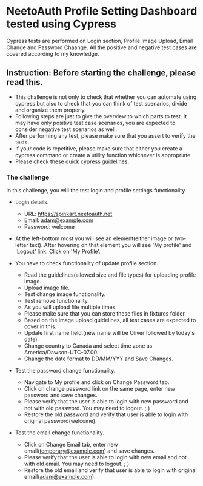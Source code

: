 # NeetoAuth Profile Setting Dashboard tested using Cypress

Cypress tests are performed on Login section, Profile Image Upload, Email Change and Password Chaange. All the positive and negative test cases are covered according to my knowledge.

## Instruction: Before starting the challenge, please read this.

* This challenge is not only to check that whether you can automate using cypress but also to check that you can think of test scenarios, divide and organize them properly.
* Following steps are just to give the overview to which parts to test. It may have only positive test case scenarios, you are expected to consider negative test scenarios as well.
* After performing any test, please make sure that you assert to verify the tests.
* If your code is repetitive, please make sure that either you create a cypress command or create a utility function whichever is appropriate.
* Please check these quick [cypress guidelines](https://github.com/bigbinary/bigbinary-engineering/blob/main/cypress-guidelines.md).

### The challenge

In this challenge, you will the test login and profile settings functionality.

* Login details.

  + URL: https://spinkart.neetoauth.net
  + Email: adam@example.com
  + Password: welcome

* At the left-bottom most you will see an element(either image or two-letter text). After hovering on that element you will see 'My profile' and 'Logout' link. Click on 'My Profile'.

* You have to check functionality of update profile section.
  + Read the guidelines(allowed size and file types) for uploading profile image.
  + Upload image file.
  + Test change image functionality.
  + Test remove functionality.
  + As you will upload file multiple times.
  + Please make sure that you can store these files in fixtures folder.
  + Based on the image upload guidelines, all test cases are expected to cover in this.
  + Update first name field.(new name will be Oliver followed by today's date)
  + Change country to Canada and select time zone as America/Dawson-UTC-07.00.
  + Change the date format to DD/MM/YYY and Save Changes.
* Test the password change functionality.
  + Navigate to My profile and click on Change Password tab.
  + Click on change password link on the same page, enter new password and save changes.
  + Please verify that the user is able to login with new password and not with old password. You may need to logout. ; )
  + Restore the old password and verify that user is able to login with original password(welcome).
* Test the email change functionality.
  + Click on Change Email tab, enter new email(temporary@example.com) and save changes.
  + Please verify that the user is able to login with new email and not with old email. You may need to logout. ; )
  + Restore the old email and verify that user is able to login with original email(adam@example.com).

